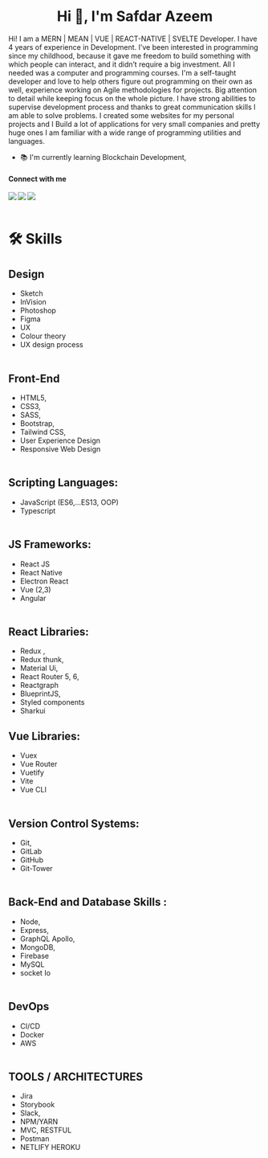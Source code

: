 <h1 align="center">Hi 👋, I'm Safdar Azeem</h1>

<p>Hi! I am a MERN | MEAN | VUE | REACT-NATIVE | SVELTE Developer. I have 4 years of experience in Development. I’ve been interested in programming since my childhood, because it gave me freedom to build something with which people can interact, and it didn’t require a big investment. All I needed was a computer and programming courses. I'm a self-taught developer and love to help others figure out programming on their own as well, experience working on Agile methodologies for projects. Big attention to detail while keeping focus on the whole picture. I have strong abilities to supervise development process and thanks to great communication skills I am able to solve problems. I created some websites for my personal projects and I Build a lot of applications for very small companies and pretty huge ones I am familiar with a wide range of programming utilities and languages. </p>

- 📚 I'm currently learning Blockchain Development,

#### Connect with me

<a href="https://www.linkedin.com/in/safdar-azeem/"><img align="left" src="https://img.shields.io/badge/LinkedIn-0A66C2?&style=for-the-badge&logo=LinkedIn&logoColor=white" /></a>
<a href="https://twitter.com/safdarazeem05"><img align="left" src="https://img.shields.io/badge/Twitter-1DA1F2?&style=for-the-badge&logo=Twitter&logoColor=white" /></a>
<a href="mailto:safdarazeem00@gmail.com"><img align="left" src="https://img.shields.io/badge/Email-EA4335?&style=for-the-badge&logo=Gmail&logoColor=white" /></a>

<br/><br/>

# 🛠 Skills

## Design
  - Sketch
  - InVision
  - Photoshop
  - Figma
  - UX
  - Colour theory
  - UX design process
  <br> </br>
## Front-End
  - HTML5,
  - CSS3,
  - SASS,
  - Bootstrap,
  - Tailwind CSS,
  - User Experience Design 
  - Responsive Web Design
   <br> </br>
  ## Scripting Languages:
  - JavaScript (ES6,...ES13, OOP) 
  - Typescript
  <br> </br>
## JS Frameworks:
  - React JS
  -  React Native 
  -  Electron React 
  -  Vue (2,3)
  -  Angular
<br> </br>
## React Libraries:
  - Redux ,
  - Redux thunk,
  - Material Ui,
  - React Router 5, 6,  
  - Reactgraph
  - BlueprintJS,
  - Styled components  
  - Sharkui
  
<p align="left">

## Vue Libraries:
  - Vuex
  - Vue Router  
  - Vuetify
  - Vite
  - Vue CLI
  <br> </br>
## Version Control Systems: 
  - Git,
  - GitLab
  - GitHub
  - Git-Tower
  <br> </br>
## Back-End and Database Skills :
  - Node,
  - Express,
  - GraphQL Apollo,
  - MongoDB,
  - Firebase
  - MySQL
  - socket Io
  <br> </br>
## DevOps
  - CI/CD 
  - Docker 
  - AWS
  <br> </br>
## TOOLS / ARCHITECTURES
  - Jira
  - Storybook
  - Slack,
  - NPM/YARN
  - MVC, RESTFUL
  - Postman
  - NETLIFY HEROKU

</p>

<br/><br/>
